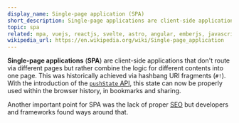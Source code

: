 ```yaml
---
display_name: Single-page application (SPA)
short_description: Single-page applications are client-side applications that combine the logic for different contents into one page.
topic: spa
related: mpa, vuejs, reactjs, svelte, astro, angular, emberjs, javascript, routing, pushstate
wikipedia_url: https://en.wikipedia.org/wiki/Single-page_application
---
```

**Single-page applications** (**SPA**) are client-side applications that don't route via different pages but rather combine the logic for different contents into one page. This was historically achieved via hashbang URI fragments (`#!`). With the introduction of the [`pushState` API](https://developer.mozilla.org/en-US/docs/Web/API/History/pushState), this state can now be properly used within the browser history, in bookmarks and sharing.

Another important point for SPA was the lack of proper [SEO](https://github.com/topics/seo) but developers and frameworks found ways around that.
